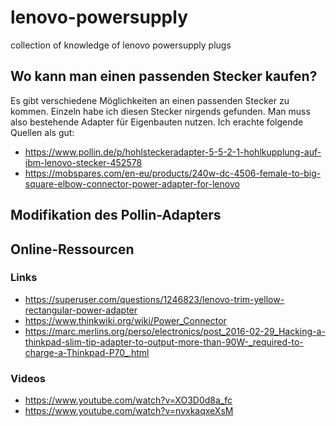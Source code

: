# lenovo-powersupply
collection of knowledge of lenovo powersupply plugs

## Wo kann man einen passenden Stecker kaufen?

Es gibt verschiedene Möglichkeiten an einen passenden Stecker zu kommen.
Einzeln habe ich diesen Stecker nirgends gefunden.
Man muss also bestehende Adapter für Eigenbauten nutzen.
Ich erachte folgende Quellen als gut:

+ https://www.pollin.de/p/hohlsteckeradapter-5-5-2-1-hohlkupplung-auf-ibm-lenovo-stecker-452578
+ https://mobspares.com/en-eu/products/240w-dc-4506-female-to-big-square-elbow-connector-power-adapter-for-lenovo

## Modifikation des Pollin-Adapters



## Online-Ressourcen

### Links

+ https://superuser.com/questions/1246823/lenovo-trim-yellow-rectangular-power-adapter
+ https://www.thinkwiki.org/wiki/Power_Connector
+ https://marc.merlins.org/perso/electronics/post_2016-02-29_Hacking-a-thinkpad-slim-tip-adapter-to-output-more-than-90W-_required-to-charge-a-Thinkpad-P70_.html

### Videos

+ https://www.youtube.com/watch?v=XO3D0d8a_fc
+ https://www.youtube.com/watch?v=nvxkaqxeXsM
